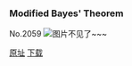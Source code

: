 ### Modified Bayes' Theorem
No.2059
![图片不见了~~~](https://imgs.xkcd.com/comics/modified_bayes_theorem.png)

[原址](https://xkcd.com//2059) [下载](https://imgs.xkcd.com/comics/modified_bayes_theorem.png)


